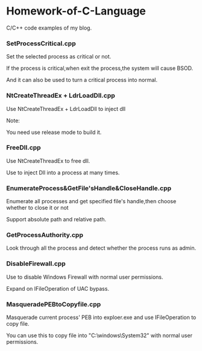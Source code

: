 # Homework-of-C-Language
C/C++ code examples of my blog.

### SetProcessCritical.cpp

Set the selected process as critical or not.

If the process is critical,when exit the process,the system will cause BSOD.

And it can also be used to turn a critical process into normal.

### NtCreateThreadEx + LdrLoadDll.cpp

Use NtCreateThreadEx + LdrLoadDll to inject dll

Note:

You need use release mode to build it.

### FreeDll.cpp

Use NtCreateThreadEx to free dll.

Use to inject Dll into a process at many times.

### EnumerateProcess&GetFile'sHandle&CloseHandle.cpp

Enumerate all processes and get specified file's handle,then choose whether to close it or not

Support absolute path and relative path.

### GetProcessAuthority.cpp

Look through all the process and detect whether the process runs as admin.

### DisableFirewall.cpp

Use to disable Windows Firewall with normal user permissions.

Expand on IFileOperation of UAC bypass.

### MasqueradePEBtoCopyfile.cpp

Masquerade current process' PEB into exploer.exe and use IFileOperation to copy file.

You can use this to copy file into "C:\\windows\\System32" with normal user permissions.




